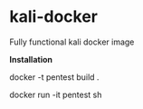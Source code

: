 
# kali-docker
Fully functional kali docker image

**Installation**

docker -t pentest build .

docker run -it pentest sh
